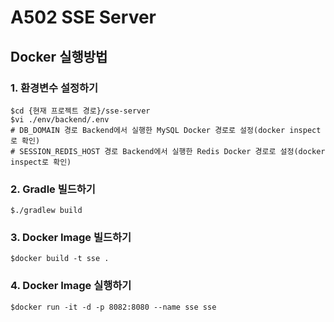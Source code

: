 # A502 SSE Server

## Docker 실행방법
### 1. 환경변수 설정하기
```Shell
$cd {현재 프로젝트 경로}/sse-server
$vi ./env/backend/.env
# DB_DOMAIN 경로 Backend에서 실행한 MySQL Docker 경로로 설정(docker inspect로 확인)
# SESSION_REDIS_HOST 경로 Backend에서 실행한 Redis Docker 경로로 설정(docker inspect로 확인)
```

### 2. Gradle 빌드하기
```Shell
$./gradlew build
```

### 3. Docker Image 빌드하기
```Shell
$docker build -t sse .
```

### 4. Docker Image 실행하기
```Shell
$docker run -it -d -p 8082:8080 --name sse sse
```
